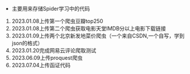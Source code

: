 - 主要用来存储Spider学习中的代码
1. 2023.01.08上传第一个爬虫豆瓣top250
2. 2023.01.08上传第二个爬虫获取电影天堂IMDB分以上电影下载链接
3. 2023.01.09上传两个北京新发地菜价爬虫（一个来自CSDN,一个自写，学到json的格式）
4. 2023.01.20完成网易云评论爬取测试
5. 2023.06.09上传proquest爬虫
6. 2023.07.04上传函证代码
